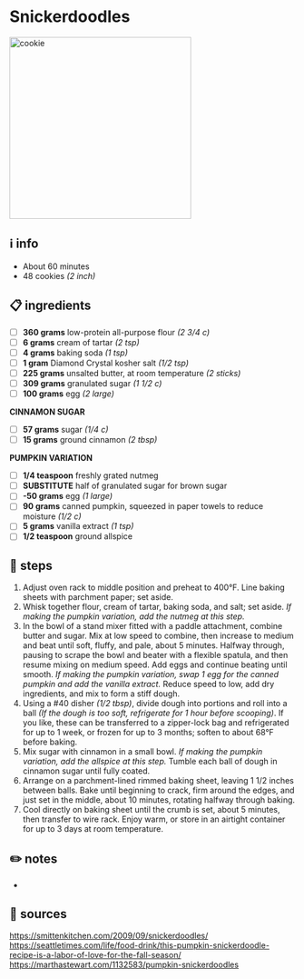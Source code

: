# Snickerdoodles
<img src="https://1.bp.blogspot.com/-lmhdDz-1SYc/XUBo-SiwmtI/AAAAAAAAtBE/8MwmrFEc-xg7S-xU6ZrI23v1Npw5XGJ2wCLcBGAs/s0/Snickerdoodles-Stack-Image%2B1.JPG" alt="cookie" width="320"/>  

## ℹ️ info
* About 60 minutes  
* 48 cookies *(2 inch)*

## 📋 ingredients
- [ ] **360	grams**	low-protein all-purpose flour *(2 3/4 c)*
- [ ] **6	grams**	cream of tartar *(2 tsp)*
- [ ] **4	grams**	baking soda *(1 tsp)*
- [ ] **1	gram**	Diamond Crystal kosher salt *(1/2 tsp)*
- [ ] **225	grams**	unsalted butter, at room temperature *(2 sticks)*
- [ ] **309	grams**	granulated sugar *(1 1/2 c)*
- [ ] **100	grams**	egg *(2 large)*

**CINNAMON SUGAR**  

- [ ] **57	grams**	sugar *(1/4 c)*
- [ ] **15	grams**	ground cinnamon *(2 tbsp)*

**PUMPKIN VARIATION**

- [ ] **1/4 teaspoon**	freshly grated nutmeg
- [ ] **SUBSTITUTE**	half of granulated sugar for brown sugar
- [ ] **-50	grams**	egg *(1 large)*
- [ ] **90	grams**	canned pumpkin, squeezed in paper towels to reduce moisture *(1/2 c)*
- [ ] **5	grams**	vanilla extract *(1 tsp)*
- [ ] **1/2 teaspoon**	ground allspice

## 🔪 steps
1. Adjust oven rack to middle position and preheat to 400°F. Line baking sheets with parchment paper; set aside.
2. Whisk together flour, cream of tartar, baking soda, and salt; set aside. *If making the pumpkin variation, add the nutmeg at this step.*
3. In the bowl of a stand mixer fitted with a paddle attachment, combine butter and sugar. Mix at low speed to combine, then increase to medium and beat until soft, fluffy, and pale, about 5 minutes. Halfway through, pausing to scrape the bowl and beater with a flexible spatula, and then resume mixing on medium speed. Add eggs and continue beating until smooth. *If making the pumpkin variation, swap 1 egg for the canned pumpkin and add the vanilla extract.* Reduce speed to low, add dry ingredients, and mix to form a stiff dough.
4. Using a #40 disher *(1/2 tbsp)*, divide dough into portions and roll into a ball *(If the dough is too soft, refrigerate for 1 hour before scooping)*. If you like, these can be transferred to a zipper-lock bag and refrigerated for up to 1 week, or frozen for up to 3 months; soften to about 68°F before baking.
5. Mix sugar with cinnamon in a small bowl. *If making the pumpkin variation, add the allspice at this step.* Tumble each ball of dough in cinnamon sugar until fully coated.
6. Arrange on a parchment-lined rimmed baking sheet, leaving 1 1/2 inches between balls. Bake until beginning to crack, firm around the edges, and just set in the middle, about 10 minutes, rotating halfway through baking.
7. Cool directly on baking sheet until the crumb is set, about 5 minutes, then transfer to wire rack. Enjoy warm, or store in an airtight container for up to 3 days at room temperature.

## ✏️ notes
* 

## 🔗 sources
https://smittenkitchen.com/2009/09/snickerdoodles/  
https://seattletimes.com/life/food-drink/this-pumpkin-snickerdoodle-recipe-is-a-labor-of-love-for-the-fall-season/  
https://marthastewart.com/1132583/pumpkin-snickerdoodles  
